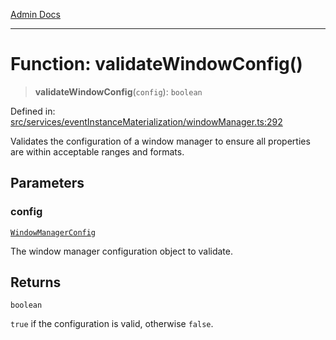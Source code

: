 [Admin Docs](/)

***

# Function: validateWindowConfig()

> **validateWindowConfig**(`config`): `boolean`

Defined in: [src/services/eventInstanceMaterialization/windowManager.ts:292](https://github.com/gautam-divyanshu/talawa-api/blob/1d38acecd3e456f869683fb8dca035a5e42010d5/src/services/eventInstanceMaterialization/windowManager.ts#L292)

Validates the configuration of a window manager to ensure all properties are within
acceptable ranges and formats.

## Parameters

### config

[`WindowManagerConfig`](../../types/interfaces/WindowManagerConfig.md)

The window manager configuration object to validate.

## Returns

`boolean`

`true` if the configuration is valid, otherwise `false`.
